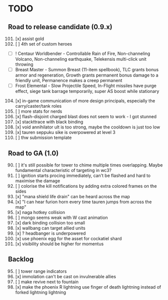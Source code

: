 # TODO

## Road to release candidate (0.9.x)

101. [x] assist gold
102. [ ] 4th set of custom heroes
  - [ ] ! Centaur Worldbender - Controllable Rain of Fire, Non-channeling Volcano, Non-channeling earthquake, Telekensis multi-click unit throwing
  - [ ] Breast Master - Summon Breast (11-item spellbook), TLC grants bonus armor and regeneration, Growth grants permanent bonus damage to a friendly unit, Permanence makes a creep permanent
  - [ ] Frost Elemental - Slow Projectile Speed, In-Flight missiles have purge effect, siege tank barrage temporarily, super AS boost while stationary
104. [x] in-game communication of more design principals, especially the carry/caster/tank roles
105. [ ] more stats for nerds
121. [x] flash-disjoint charged blast does not seem to work - I got stunned
123. [x] stackttrace with black binding
127. [x] void annihilator ult is too strong, maybe the cooldown is just too low
135. [x] tauren seppuku sike is overpowered at level 3
136. [ ] thw submission template

## Road to GA (1.0)

90. [ ] it's still possible for tower to chime multiple times overlapping. Maybe fundamental characteristic of targeting in wc3?
99. [ ] ignition starts procing immediately, can't be flashed and hard to maximise the damage
106. [ ] colorise the kill notifications by adding extra colored frames on the sides
117. [x] "mana shield life drain" can be heard across the map
118. [x] "I can hear furion horn every time tauren jumps from across the map"
119. [x] naga hotkey collision
120. [ ] mongo seems weak with W cast animation
124. [x] dark binding collision too small
128. [x] wallbang can target allied units
129. [x] ? headbanger is underpowered
132. [x] use phoenix egg for the asset for cockatiel shard
133. [x] visibility should be higher for momentus

## Backlog

95. [ ] tower range indicators
114. [x] immolation can't be cast on invulnerable allies
131. [ ] make revive next to fountain
134. [x] make the phoenix R lightning use finger of death lightning instead of forked lightning lightning
